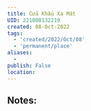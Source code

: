 ```yaml
---
title: Cửa Khẩu Xa Mát
UID: 221008132219
created: 08-Oct-2022
tags:
  - 'created/2022/Oct/08'
  - 'permanent/place'
aliases:
  - 
publish: False
location:
---
```

## Notes:



